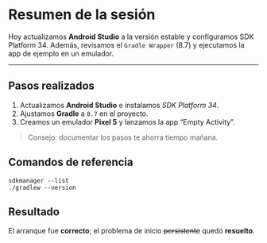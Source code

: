 # Resumen de la sesión
Hoy actualizamos **Android Studio** a la versión estable y configuramos SDK Platform 34.
Además, revisamos el `Gradle Wrapper` (8.7) y ejecutamos la app de ejemplo en un emulador.
******
## Pasos realizados
1. Actualizamos **Android Studio** e instalamos *SDK Platform 34*.
2. Ajustamos **Gradle** a `8.7` en el proyecto.
3. Creamos un emulador **Pixel 5** y lanzamos la app “Empty Activity”.
> Consejo: documentar los pasos te ahorra tiempo mañana.
## Comandos de referencia
```
sdkmanager --list
./gradlew --version
```
## Resultado
El arranque fue **correcto**; el problema de inicio ~~persistente~~ quedó **resuelto**.